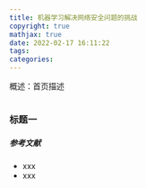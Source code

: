 ```yaml
---
title: 机器学习解决网络安全问题的挑战
copyright: true
mathjax: true
date: 2022-02-17 16:11:22
tags:
categories:
---
```


概述：首页描述

![]()

<!--more-->

### 标题一





































##### 参考文献

- xxx
- xxx